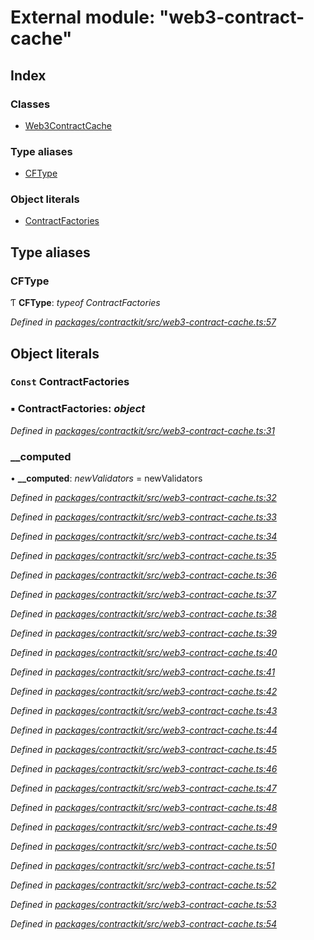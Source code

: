 # External module: "web3-contract-cache"

## Index

### Classes

* [Web3ContractCache](../classes/_web3_contract_cache_.web3contractcache.md)

### Type aliases

* [CFType](_web3_contract_cache_.md#cftype)

### Object literals

* [ContractFactories](_web3_contract_cache_.md#const-contractfactories)

## Type aliases

###  CFType

Ƭ **CFType**: *typeof ContractFactories*

*Defined in [packages/contractkit/src/web3-contract-cache.ts:57](https://github.com/celo-org/celo-monorepo/blob/master/packages/contractkit/src/web3-contract-cache.ts#L57)*

## Object literals

### `Const` ContractFactories

### ▪ **ContractFactories**: *object*

*Defined in [packages/contractkit/src/web3-contract-cache.ts:31](https://github.com/celo-org/celo-monorepo/blob/master/packages/contractkit/src/web3-contract-cache.ts#L31)*

###  __computed

• **__computed**: *newValidators* = newValidators

*Defined in [packages/contractkit/src/web3-contract-cache.ts:32](https://github.com/celo-org/celo-monorepo/blob/master/packages/contractkit/src/web3-contract-cache.ts#L32)*

*Defined in [packages/contractkit/src/web3-contract-cache.ts:33](https://github.com/celo-org/celo-monorepo/blob/master/packages/contractkit/src/web3-contract-cache.ts#L33)*

*Defined in [packages/contractkit/src/web3-contract-cache.ts:34](https://github.com/celo-org/celo-monorepo/blob/master/packages/contractkit/src/web3-contract-cache.ts#L34)*

*Defined in [packages/contractkit/src/web3-contract-cache.ts:35](https://github.com/celo-org/celo-monorepo/blob/master/packages/contractkit/src/web3-contract-cache.ts#L35)*

*Defined in [packages/contractkit/src/web3-contract-cache.ts:36](https://github.com/celo-org/celo-monorepo/blob/master/packages/contractkit/src/web3-contract-cache.ts#L36)*

*Defined in [packages/contractkit/src/web3-contract-cache.ts:37](https://github.com/celo-org/celo-monorepo/blob/master/packages/contractkit/src/web3-contract-cache.ts#L37)*

*Defined in [packages/contractkit/src/web3-contract-cache.ts:38](https://github.com/celo-org/celo-monorepo/blob/master/packages/contractkit/src/web3-contract-cache.ts#L38)*

*Defined in [packages/contractkit/src/web3-contract-cache.ts:39](https://github.com/celo-org/celo-monorepo/blob/master/packages/contractkit/src/web3-contract-cache.ts#L39)*

*Defined in [packages/contractkit/src/web3-contract-cache.ts:40](https://github.com/celo-org/celo-monorepo/blob/master/packages/contractkit/src/web3-contract-cache.ts#L40)*

*Defined in [packages/contractkit/src/web3-contract-cache.ts:41](https://github.com/celo-org/celo-monorepo/blob/master/packages/contractkit/src/web3-contract-cache.ts#L41)*

*Defined in [packages/contractkit/src/web3-contract-cache.ts:42](https://github.com/celo-org/celo-monorepo/blob/master/packages/contractkit/src/web3-contract-cache.ts#L42)*

*Defined in [packages/contractkit/src/web3-contract-cache.ts:43](https://github.com/celo-org/celo-monorepo/blob/master/packages/contractkit/src/web3-contract-cache.ts#L43)*

*Defined in [packages/contractkit/src/web3-contract-cache.ts:44](https://github.com/celo-org/celo-monorepo/blob/master/packages/contractkit/src/web3-contract-cache.ts#L44)*

*Defined in [packages/contractkit/src/web3-contract-cache.ts:45](https://github.com/celo-org/celo-monorepo/blob/master/packages/contractkit/src/web3-contract-cache.ts#L45)*

*Defined in [packages/contractkit/src/web3-contract-cache.ts:46](https://github.com/celo-org/celo-monorepo/blob/master/packages/contractkit/src/web3-contract-cache.ts#L46)*

*Defined in [packages/contractkit/src/web3-contract-cache.ts:47](https://github.com/celo-org/celo-monorepo/blob/master/packages/contractkit/src/web3-contract-cache.ts#L47)*

*Defined in [packages/contractkit/src/web3-contract-cache.ts:48](https://github.com/celo-org/celo-monorepo/blob/master/packages/contractkit/src/web3-contract-cache.ts#L48)*

*Defined in [packages/contractkit/src/web3-contract-cache.ts:49](https://github.com/celo-org/celo-monorepo/blob/master/packages/contractkit/src/web3-contract-cache.ts#L49)*

*Defined in [packages/contractkit/src/web3-contract-cache.ts:50](https://github.com/celo-org/celo-monorepo/blob/master/packages/contractkit/src/web3-contract-cache.ts#L50)*

*Defined in [packages/contractkit/src/web3-contract-cache.ts:51](https://github.com/celo-org/celo-monorepo/blob/master/packages/contractkit/src/web3-contract-cache.ts#L51)*

*Defined in [packages/contractkit/src/web3-contract-cache.ts:52](https://github.com/celo-org/celo-monorepo/blob/master/packages/contractkit/src/web3-contract-cache.ts#L52)*

*Defined in [packages/contractkit/src/web3-contract-cache.ts:53](https://github.com/celo-org/celo-monorepo/blob/master/packages/contractkit/src/web3-contract-cache.ts#L53)*

*Defined in [packages/contractkit/src/web3-contract-cache.ts:54](https://github.com/celo-org/celo-monorepo/blob/master/packages/contractkit/src/web3-contract-cache.ts#L54)*
